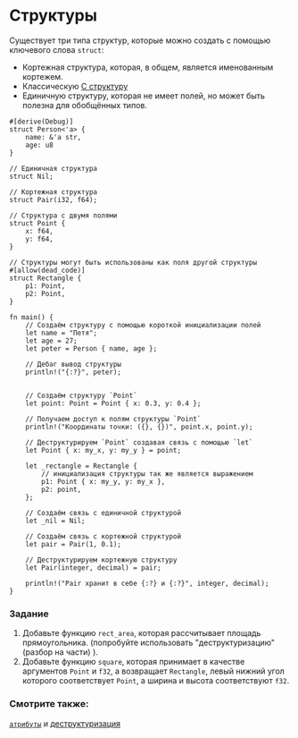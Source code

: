 # Структуры

Существует три типа структур, которые можно создать с помощью ключевого слова `struct`:

* Кортежная структура, которая, в общем, является именованным кортежем.
* Классическую [C структуру][c_struct]
* Единичную структуру, которая не имеет полей, но может быть полезна для обобщённых типов.

```rust,editable
#[derive(Debug)]
struct Person<'a> {
    name: &'a str,
    age: u8
}

// Единичная структура
struct Nil;

// Кортежная структура
struct Pair(i32, f64);

// Структура с двумя полями
struct Point {
    x: f64,
    y: f64,
}

// Структуры могут быть использованы как поля другой структуры
#[allow(dead_code)]
struct Rectangle {
    p1: Point,
    p2: Point,
}

fn main() {
    // Создаём структуру с помощью короткой инициализации полей
    let name = "Петя";
    let age = 27;
    let peter = Person { name, age };
    
    // Дебаг вывод структуры
    println!("{:?}", peter);
    
    
    // Создаём структуру `Point`
    let point: Point = Point { x: 0.3, y: 0.4 };

    // Получаем доступ к полям структуры `Point`
    println!("Координаты точки: ({}, {})", point.x, point.y);

    // Деструктурируем `Point` создавая связь с помощью `let`
    let Point { x: my_x, y: my_y } = point;

    let _rectangle = Rectangle {
        // инициализация структуры так же является выражением
        p1: Point { x: my_y, y: my_x },
        p2: point,
    };

    // Создаём связь с единичной структурой
    let _nil = Nil;

    // Создаём связь с кортежной структурой
    let pair = Pair(1, 0.1);

    // Деструктурируем кортежную структуру
    let Pair(integer, decimal) = pair;

    println!("Pair хранит в себе {:?} и {:?}", integer, decimal);
}
```

### Задание

1. Добавьте функцию `rect_area`, которая рассчитывает площадь прямоугольника.
(попробуйте использовать "деструктуризацию" (разбор на части) ).
2. Добавьте функцию `square`, которая принимает в качестве аргументов `Point` и `f32`,
а возвращает `Rectangle`, левый нижний угол которого соответствует `Point`,
а ширина и высота соответствуют `f32`.

### Смотрите также:

[`атрибуты`][attributes] и [деструктуризация][destructuring]

[attributes]: attribute.html
[c_struct]: https://ru.wikipedia.org/wiki/Структура_(язык_Си)
[destructuring]: flow_control/match/destructuring.html
